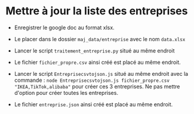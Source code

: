 # Mettre à jour la liste des entreprises

- Enregistrer le google doc au format xlsx.

- Le placer dans le dossier `maj_data/entreprise` avec le nom `data.xlsx`

- Lancer le script `traitement_entreprise.py` situé au même endroit

- Le fichier `fichier_propre.csv` ainsi créé est placé au même endroit.

- Lancer le script `Entreprisecsvtojson.js` situé au même endroit avec la commande : `node Entreprisecsvtojson.js fichier_propre.csv "IKEA,TikTok,alibaba"` pour créer ces 3 entreprises. Ne pas mettre d'option pour créer toutes les entreprises.

- Le fichier `entreprise.json` ainsi créé est placé au même endroit.


